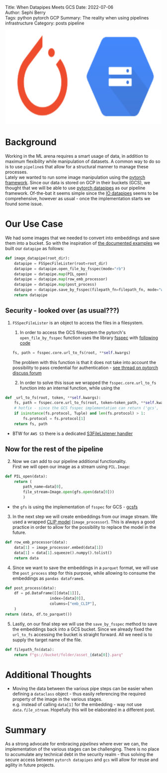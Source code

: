 Title: When Datapipes Meets GCS
Date: 2022-07-06  
Author: Sephi Berry  
Tags: python pytorch GCP
Summary: The reality when using pipelines infrastructure
Category: posts pipeline
<!-- status: draft -->

<a rel="pytorch_gcs_logo"><img src="images/Pytorch_GCS_logo.png" width=700 height=300 /></a>  

# Background

Working in the ML arena requires a smart usage of data, in addition to maximum flexibility while manipulation of datasets. A common way to do so is to use `pipeline`s that allow for a structural manner to manage these processes.  
Lately we wanted to run some image manipulation using the [pytorch framework](https://pytorch.org). Since our data is stored on GCP in their buckets (GCS), we thought that we will be able to use [pytorch datapipes](https://pytorch.org/data/main/index.html) as our pipeline framework. Of-the-bat it seems simple since the [IO datapipes](https://pytorch.org/data/main/torchdata.datapipes.iter.html#io-datapipes) seems to be comprehensive, however as usual - once the implementation starts we found some issue.  

# Our Use Case

We had some images that we needed to convert into embeddings and save them into a bucket. So with the inspiration of [the documented examples](https://pytorch.org/data/main/examples.html) we built our `datapipe` as follows:  

```python
def image_datapipe(root_dir):
    datapipe = FSSpecFileLister(root=root_dir)
    datapipe = datapipe.open_file_by_fsspec(mode="rb")
    datapipe = datapipe.map(PIL_open)
    datapipe = datapipe.map(row_emb_processor)
    datapipe = datapipe.map(post_process)
    datapipe = datapipe.save_by_fsspec(filepath_fn=filepath_fn, mode="wb")
    return datapipe
```  

## Security - looked over (as usual???)


1. `FSSpecFileLister` is an object to access the files in a filesystem.
   1. In order to access the GCS filesystem the pytorch's `open_file_by_fsspec` function uses the library [fsspec](https://filesystem-spec.readthedocs.io/en/latest/) with [following code](https://github.com/pytorch/data/blob/cd38927904836f6f67ce33bfaee094fff4078402/torchdata/datapipes/iter/load/fsspec.py#L128)  

    ```python
    fs, path = fsspec.core.url_to_fs(root, **self.kwargs)
    ```  

   The problem with this function is that it does not take into account the possibility to pass credential for authentication - [see thread on pytorch discuss forum](https://discuss.pytorch.org/t/using-a-google-cloud-storage-bucket-for-dataset/146253)  

   2. In order to solve this issue we wrapped the `fsspec.core.url_to_fs` function into an internal function, while using the   

```python  
def _url_to_fs(root, token, **self.kwargs):  
    fs, path = fsspec.core.url_to_fs(root, token=token_path, **self.kwargs)  
    # hotfix - since the GCS fsspec implementation can return ('gcs', 'gs') as protocol
    if isinstance(fs.protocol, Tuple) and len(fs.protocol) > 1:  
        fs.protocol = fs.protocol[1]  
    return fs, path  
``` 


* BTW for `AWS S3` there is a dedicated [S3FileListener handler](https://pytorch.org/data/main/generated/torchdata.datapipes.iter.S3FileLister.html#torchdata.datapipes.iter.S3FileLister)

## Now for the rest of the pipeline

2. Now we can add to our pipeline additional functionality.  
    First we will open our image as a stream using `PIL.Image`:  

```python
def PIL_open(data):
    return (
        path_name=data[0],
        file_stream=Image.open(gfs.open(data[0]))
        )
```

* the `gfs` is using the implementation of `fsspec` for GCS - [gcsfs](https://gcsfs.readthedocs.io/en/latest/)


3. In the next step we will create embeddings from our image stream. We used a wrapped [CLIP model](https://github.com/openai/CLIP) (`image_processor`). This is always a good practice in order to allow for the possibility to replace the model in the future.  

```python
def row_emb_processor(data):
    data[1] = image_processor.embed(data[1])
    data[1] = data[1].squeeze().numpy().tolist()
    return data
```

4. Since we want to save the embeddings in a `parquet` format, we will use the `post_process` step for this purpose, while allowing to consume the embeddings as `pandas dataframe`s.  

```python
def post_process(data):
    df = pd.DataFrame([[data[1]]], 
                    index=[data[0]], 
                    columns=["emb_CLIP"],
    )
return (data, df.to_parquet())
```  

5. Lastly, on our final step we will use the `save_by_fsspec` method to save the embeddings back into a GCS bucket. Since we already fixed the `url_to_fs` accessing the bucket is straight forward. All we need is to supply the target name of the file.  

```python
def filepath_fn(data):
    return f"gs://bucket/folder/asset_{data[0]}.parq"
```

# Additional Thoughts

* Moving the data between the various pipe steps can be easier when defining a `dataclass` object - thus easily referencing the required property of the image in the various stages.  
e.g. instead of calling `data[1]` for the embedding - way not use *`data.file_stream`*. Hopefully this will be elaborated in a different post.



# Summary

As a strong advocate for embracing *pipelines* where ever we can, the implementation of the various stages can be challenging. There is no place to accumulate any technical debt in the security realm - thus solving the secure access between `pytorch datapipes`  and `gcs` will allow for reuse and agility in future projects. 